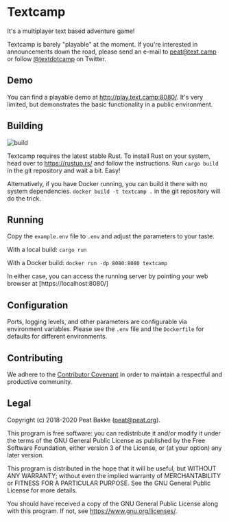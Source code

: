 # Textcamp

It's a multiplayer text based adventure game!

Textcamp is barely "playable" at the moment. If you're interested in announcements down the road, please send an e-mail to <peat@text.camp> or follow [@textdotcamp](https://twitter.com/textdotcamp) on Twitter.

## Demo

You can find a playable demo at <http://play.text.camp:8080/>. It's very limited, but demonstrates the basic functionality in a public environment.

## Building

![build](https://github.com/textcamp/textcamp/workflows/Rust/badge.svg)

Textcamp requires the latest stable Rust. To install Rust on your system, head over to <https://rustup.rs/> and follow the instructions. Run `cargo build` in the git repository and wait a bit. Easy!

Alternatively, if you have Docker running, you can build it there with no system dependencies. `docker build -t textcamp .` in the git repository will do the trick.

## Running

Copy the `example.env` file to `.env` and adjust the parameters to your taste.

With a local build: `cargo run`

With a Docker build: `docker run -dp 8080:8080 textcamp`

In either case, you can access the running server by pointing your web browser at [https://localhost:8080/]

## Configuration

Ports, logging levels, and other parameters are configurable via environment variables. Please see the `.env` file and the `Dockerfile` for defaults for different environments.

## Contributing

We adhere to the [Contributor Covenant](https://www.contributor-covenant.org/version/2/0/code_of_conduct/) in order to maintain a respectful and productive community.

## Legal

Copyright (c) 2018-2020 Peat Bakke (peat@peat.org).

This program is free software: you can redistribute it and/or modify it under the terms of the GNU General Public License as published by the Free Software Foundation, either version 3 of the License, or (at your option) any later version.

This program is distributed in the hope that it will be useful, but WITHOUT ANY WARRANTY; without even the implied warranty of MERCHANTABILITY or FITNESS FOR A PARTICULAR PURPOSE. See the GNU General Public License for more details.

You should have received a copy of the GNU General Public License along with this program. If not, see <https://www.gnu.org/licenses/>.
